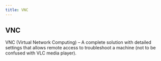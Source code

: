 ```yaml
---
title: VNC
---
```


## VNC

VNC (Virtual Network Computing) – A complete solution with detailed settings that allows remote access to troubleshoot a machine (not to be confused with VLC media player).
